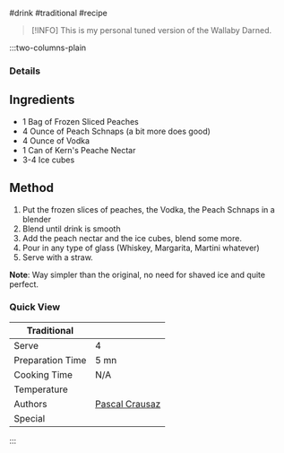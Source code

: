 #drink #traditional #recipe

> [!INFO]
> This is my personal tuned version of the Wallaby Darned.

:::two-columns-plain

### Details
## Ingredients

- 1 Bag of Frozen Sliced Peaches
- 4 Ounce of Peach Schnaps (a bit more does good)
- 4 Ounce of Vodka
- 1 Can of Kern's Peache Nectar
- 3-4 Ice cubes


## Method

1. Put the frozen slices of peaches, the Vodka, the Peach Schnaps in a blender
2. Blend until drink is smooth
3. Add the peach nectar and the ice cubes, blend some more.
4. Pour in any type of glass (Whiskey, Margarita, Martini whatever)
5. Serve with a straw.

**Note**: Way simpler than the original, no need for shaved ice and quite perfect.


### Quick View
| Traditional      |                                                |
| ---------------- | ---------------------------------------------- |
| Serve            | 4                                              |
| Preparation Time | 5 mn                                           |
| Cooking Time     | N/A                                            |
| Temperature      |                                                |
| Authors          | [Pascal Crausaz](mailto:pascal@askpascal.com)  |
| Special          |                                                |

:::

